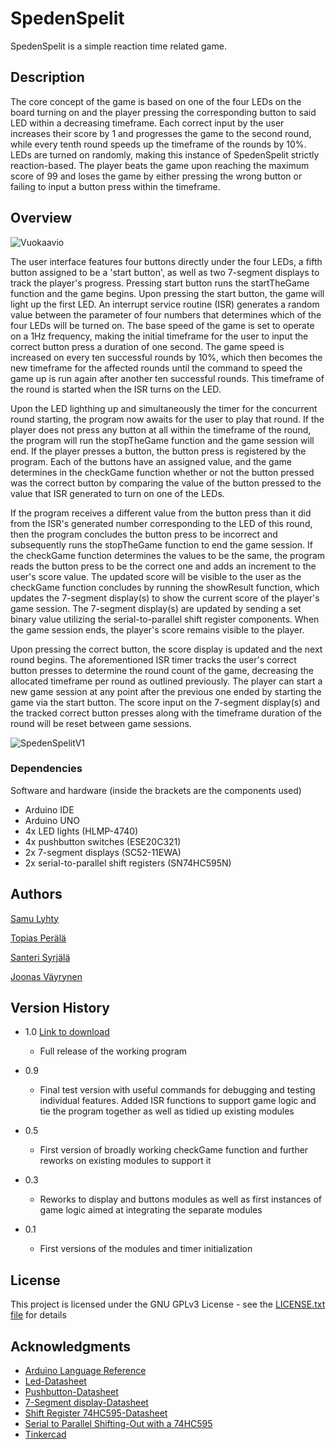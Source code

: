 # SpedenSpelit

SpedenSpelit is a simple reaction time related game.



## Description

The core concept of the game is based on one of the four LEDs on the board turning on and the player pressing the corresponding button to said LED within a decreasing timeframe. Each correct input by the user increases their score by 1 and progresses the game to the second round, while every tenth round speeds up the timeframe of the rounds by 10%. LEDs are turned on randomly, making this instance of SpedenSpelit strictly reaction-based. The player beats the game upon reaching the maximum score of 99 and loses the game by either pressing the wrong button or failing to input a button press within the timeframe.



## Overview

![Vuokaavio](https://github.com/user-attachments/assets/41eda644-629f-4765-82d3-1a8abe51559d)


The user interface features four buttons directly under the four LEDs, a fifth button assigned to be a 'start button', as well as two 7-segment displays to track the player's progress. Pressing start button runs the startTheGame function and the game begins.
Upon pressing the start button, the game will light up the first LED. An interrupt service routine (ISR) generates a random value between the parameter of four numbers that determines which of the four LEDs will be turned on. 
The base speed of the game is set to operate on a 1Hz frequency, making the initial timeframe for the user to input the correct button press a duration of one second. The game speed is increased on every ten successful rounds by 10%, which then becomes the new timeframe for the affected rounds until the command to speed the game up is run again after another ten successful rounds. This timeframe of the round is started when the ISR turns on the LED.


Upon the LED lighthing up and simultaneously the timer for the concurrent round starting, the program now awaits for the user to play that round. If the player does not press any button at all within the timeframe of the round, the program will run the stopTheGame function and the game session will end.
If the player presses a button, the button press is registered by the program. Each of the buttons have an assigned value, and the game determines in the checkGame function whether or not the button pressed was the correct button by comparing the value of the button pressed to the value that ISR generated to turn on one of the LEDs. 

If the program receives a different value from the button press than it did from the ISR's generated number corresponding to the LED of this round, then the program concludes the button press to be incorrect and subsequently runs the stopTheGame function to end the game session.
If the checkGame function determines the values to be the same, the program reads the button press to be the correct one and adds an increment to the user's score value. The updated score will be visible to the user as the checkGame function concludes by running the showResult function, which updates the 7-segment display(s) to show the current score of the player's game session. The 7-segment display(s) are updated by sending a set binary value utilizing the serial-to-parallel shift register components. When the game session ends, the player's score remains visible to the player.

Upon pressing the correct button, the score display is updated and the next round begins. The aforementioned ISR timer tracks the user's correct button presses to determine the round count of the game, decreasing the allocated timeframe per round as outlined previously.
The player can start a new game session at any point after the previous one ended by starting the game via the start button. The score input on the 7-segment display(s) and the tracked correct button presses along with the timeframe duration of the round will be reset between game sessions.

![SpedenSpelitV1](https://github.com/user-attachments/assets/de2763f6-4148-4605-86ec-7b75340bde7a)

### Dependencies

Software and hardware (inside the brackets are the components used)

* Arduino IDE
* Arduino UNO
* 4x LED lights (HLMP-4740)
* 4x pushbutton switches (ESE20C321)
* 2x 7-segment displays (SC52-11EWA)
* 2x serial-to-parallel shift registers (SN74HC595N)



## Authors

[Samu Lyhty](https://github.com/SamppaLHT)

[Topias Perälä](https://github.com/saintcernunnos)

[Santeri Syrjälä](https://github.com/sYrreee)

[Joonas Väyrynen](https://github.com/Joneezzi)

## Version History

* 1.0      [Link to download](https://github.com/SamppaLHT/R22_SpedSpel/releases/tag/SpedenSpelit1.0)
    * Full release of the working program
 
* 0.9
    * Final test version with useful commands for debugging and testing individual features. Added ISR functions to support game logic and tie the program together as well as tidied up existing modules

* 0.5
    * First version of broadly working checkGame function and further reworks on existing modules to support it
      
* 0.3
    * Reworks to display and buttons modules as well as first instances of game logic aimed at integrating the separate modules

* 0.1
    * First versions of the modules and timer initialization
    
## License

This project is licensed under the GNU GPLv3 License - see the [LICENSE.txt file](https://github.com/SamppaLHT/R22_SpedSpel/blob/main/LICENCE.txt) for details

## Acknowledgments

* [Arduino Language Reference](https://docs.arduino.cc/language-reference/)
* [Led-Datasheet](https://www.farnell.com/datasheets/1918234.pdf?_gl=1*1ns2hag*_gcl_au*MTcyMjAyMzg3OS4xNzI3MzY1NTM2)
* [Pushbutton-Datasheet](https://www.farnell.com/datasheets/1790644.pdf?_gl=1*16wbfqn*_gcl_au*MTcyMjAyMzg3OS4xNzI3MzY1NTM2)
* [7-Segment display-Datasheet](https://www.farnell.com/datasheets/2047557.pdf?_gl=1*16wbfqn*_gcl_au*MTcyMjAyMzg3OS4xNzI3MzY1NTM2)
* [Shift Register 74HC595-Datasheet](https://www.ti.com/lit/ds/symlink/sn74hc595.pdf?ts=1728594662862&ref_url=https%253A%252F%252Fbr.mouser.com%252F)
* [Serial to Parallel Shifting-Out with a 74HC595](https://docs.arduino.cc/tutorials/communication/guide-to-shift-out/#shftout13)
* [Tinkercad](https://www.tinkercad.com)
